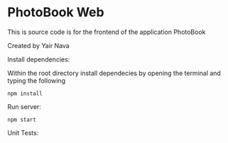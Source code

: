 # PhotoBook Web
This is source code is for the frontend of the application PhotoBook

Created by Yair Nava

Install dependencies:

Within the root directory install dependecies by opening the terminal and typing the following 
    
    npm install

Run server:

    npm start

Unit Tests: